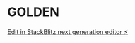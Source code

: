 # GOLDEN

[Edit in StackBlitz next generation editor ⚡️](https://stackblitz.com/~/github.com/Dera-Unegbu/GOLDEN)